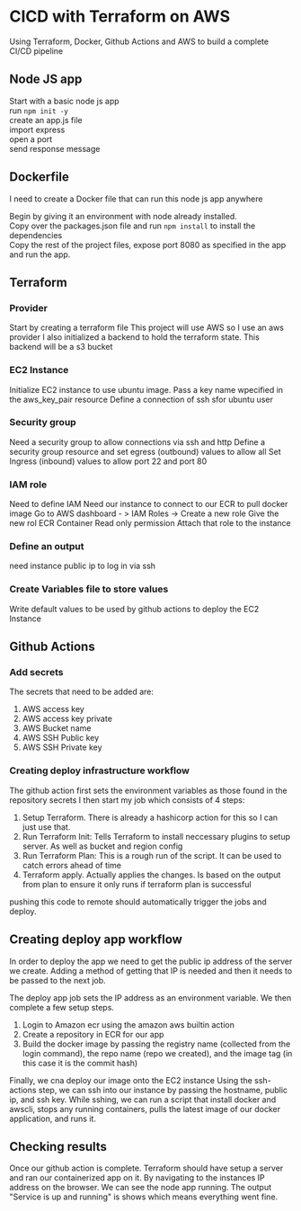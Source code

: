 # CICD with Terraform on AWS
Using Terraform, Docker, Github Actions and AWS to build a complete CI/CD pipeline

## Node JS app
Start with a basic node js app\
run ```npm init -y```\
create an app.js file\
import express\
open a port\
send response message

## Dockerfile
I need to create a Docker file that can run this node js app anywhere

Begin by giving it an environment with node already installed.\
Copy over the packages.json file and run ```npm install``` to install the dependencies\
Copy the rest of the project files, expose port 8080 as specified in the app and run the app.

## Terraform
### Provider
Start by creating a terraform file
This project will use AWS so I use an aws provider
I also initialized a backend to hold the terraform state. This backend will be a s3 bucket

### EC2 Instance
Initialize EC2 instance to use ubuntu image.
Pass a key name wpecified in the aws_key_pair resource
Define a connection of ssh sfor ubuntu user

### Security group
Need a security group to allow connections via ssh and http
Define a security group resource and set egress (outbound) values to allow all
Set Ingress (inbound) values to allow port 22 and port 80

### IAM role
Need to define IAM
Need our instance to connect to our ECR to pull docker image
Go to AWS dashboard - > IAM Roles -> Create a new role
Give the new rol ECR Container Read only permission
Attach that role to the instance

### Define an output
need instance public ip to log in via ssh

### Create Variables file to store values
Write default values to be used by github actions to deploy the EC2 Instance

## Github Actions
### Add secrets
The secrets that need to be added are:
1. AWS access key 
2. AWS access key private
3. AWS Bucket name
4. AWS SSH Public key
5. AWS SSH Private key

### Creating deploy infrastructure workflow
The github action first sets the environment variables as those found in the repository secrets
I then start my job which consists of 4 steps:
1. Setup Terraform. There is already a hashicorp action for this so I can just use that.
2. Run Terraform Init: Tells Terraform to install neccessary plugins to setup server. As well as bucket and region config
3. Run Terraform Plan: This is a rough run of the script. It can be used to catch errors ahead of time
4. Terraform apply. Actually applies the changes. Is based on the output from plan to ensure it only runs if terraform plan is successful

pushing this code to remote should automatically trigger the jobs and deploy.

## Creating deploy app workflow
In order to deploy the app we need to get the public ip address of the server we create.
Adding a method of getting that IP is needed and then it needs to be passed to the next job.

The deploy app job sets the IP address as an environment variable.
We then complete a few setup steps.
1. Login to Amazon ecr using the amazon aws builtin action
2. Create a repository in ECR for our app
3. Build the docker image by passing the registry name (collected from the login command), the repo name (repo we created), and the image tag (in this case it is the commit hash)

Finally, we cna deploy our image onto the EC2 instance
Using the ssh-actions step, we can ssh into our instance by passing the hostname, public ip, and ssh key.
While sshing, we can run a script that install docker and awscli, stops any running containers, pulls the latest image of our docker application, and runs it.

## Checking results
Once our github action is complete. Terraform should have setup a server and ran our containerized app on it.
By navigating to the instances IP address on the browser. We can see the node app running. The output "Service is up and running" is shows which means everything went fine.